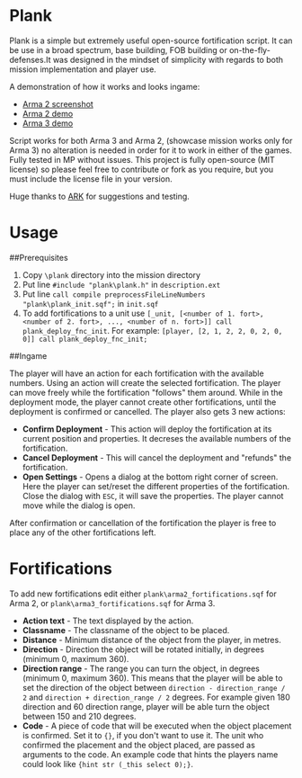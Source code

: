 Plank
=====

Plank is a simple but extremely useful open-source fortification script. It can be use in a broad spectrum, base building, FOB building or on-the-fly-defenses.It was designed in the mindset of simplicity with regards to both mission implementation and player use.

A demonstration of how it works and looks ingame:

* [Arma 2 screenshot](http://i.imgur.com/idesKIO.jpg)
* [Arma 2 demo](http://gfycat.com/BasicRemarkableFoxhound)
* [Arma 3 demo](http://gfycat.com/PitifulScientificAmazonparrot)

Script works for both Arma 3 and Arma 2, (showcase mission works only for Arma 3) no alteration is needed in order for it to work in either of the games. Fully tested in MP without issues. This project is fully open-source (MIT license) so please feel free to contribute or fork as you require, but you must include the license file in your version.

Huge thanks to [ARK](http://ark-group.org/) for suggestions and testing.

Usage
=====

##Prerequisites

1. Copy `\plank` directory into the mission directory
2. Put line `#include "plank\plank.h"` in `description.ext`
3. Put line `call compile preprocessFileLineNumbers "plank\plank_init.sqf";` in `init.sqf`
4. To add fortifications to a unit use `[_unit, [<number of 1. fort>, <number of 2. fort>, ..., <number of n. fort>]] call plank_deploy_fnc_init`. For example: `[player, [2, 1, 2, 2, 0, 2, 0, 0]] call plank_deploy_fnc_init;`

##Ingame

The player will have an action for each fortification with the available numbers.
Using an action will create the selected fortification. The player can move freely while the fortification "follows" them around. While in the deployment mode, the player cannot create other fortifications, until the deployment is confirmed or cancelled. The player also gets 3 new actions:

* **Confirm Deployment** - This action will deploy the fortification at its current position and properties. It decreses the available numbers of the fortification.
* **Cancel Deployment** - This will cancel the deployment and "refunds" the fortification.
* **Open Settings** - Opens a dialog at the bottom right corner of screen. Here the player can set/reset the different properties of the fortification. Close the dialog with `ESC`, it will save the properties. The player cannot move while the dialog is open.

After confirmation or cancellation of the fortification the player is free to place any of the other fortifications left.

Fortifications
==============

To add new fortifications edit either `plank\arma2_fortifications.sqf` for Arma 2, or `plank\arma3_fortifications.sqf` for Arma 3.

* **Action text** - The text displayed by the action.
* **Classname** - The classname of the object to be placed.
* **Distance** - Minimum distance of the object from the player, in metres.
* **Direction** - Direction the object will be rotated initially, in degrees (minimum 0, maximum 360).
* **Direction range** - The range you can turn the object, in degrees (minimum 0, maximum 360). This means that the player will be able to set the direction of the object between `direction - direction_range / 2` and `direction + direction_range / 2` degrees. For example given 180 direction and 60 direction range, player will be able turn the object between 150 and 210 degrees.
* **Code** - A piece of code that will be executed when the object placement is confirmed. Set it to `{}`, if you don't want to use it. The unit who confirmed the placement and the object placed, are passed as arguments to the code. An example code that hints the players name could look like `{hint str (_this select 0);}`.
